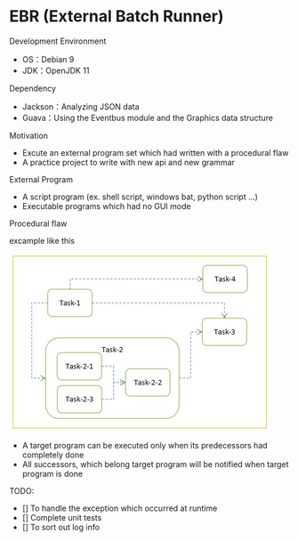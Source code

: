 # EBR (External Batch Runner)

Development Environment

- OS：Debian 9
- JDK：OpenJDK 11

Dependency

- Jackson：Analyzing JSON data 
- Guava：Using the Eventbus module and the Graphics data structure

Motivation

- Excute an external program set which had written with a procedural flaw
- A practice project to write with new api and new grammar

External Program

- A script program (ex. shell script, windows bat, python script ...)
- Executable programs which had no GUI mode

Procedural flaw

excample like this

![image](https://github.com/catforward/ebr/raw/master/images/sample_task_flow.jpg)

- A target program can be executed only when its predecessors had completely done
- All successors, which belong target program will be notified when target program is done

TODO:

- [] To handle the exception which occurred at runtime
- [] Complete unit tests
- [] To sort out log info